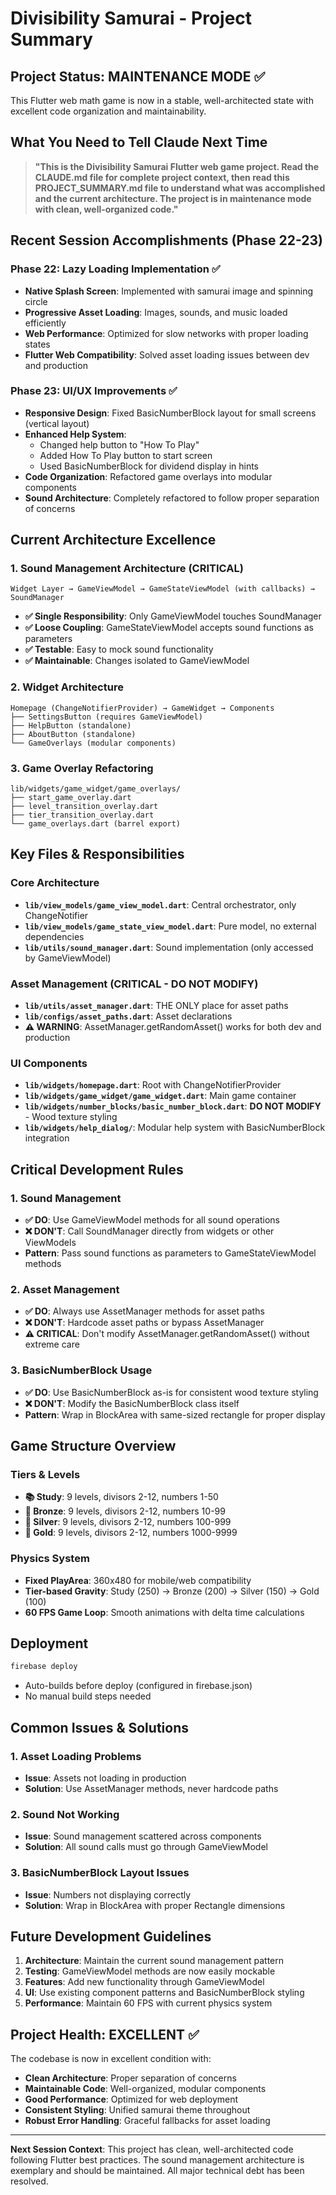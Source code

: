 # Divisibility Samurai - Project Summary

## Project Status: MAINTENANCE MODE ✅

This Flutter web math game is now in a stable, well-architected state with excellent code organization and maintainability.

## What You Need to Tell Claude Next Time

> **"This is the Divisibility Samurai Flutter web game project. Read the CLAUDE.md file for complete project context, then read this PROJECT_SUMMARY.md file to understand what was accomplished and the current architecture. The project is in maintenance mode with clean, well-organized code."**

## Recent Session Accomplishments (Phase 22-23)

### Phase 22: Lazy Loading Implementation ✅
- **Native Splash Screen**: Implemented with samurai image and spinning circle
- **Progressive Asset Loading**: Images, sounds, and music loaded efficiently
- **Web Performance**: Optimized for slow networks with proper loading states
- **Flutter Web Compatibility**: Solved asset loading issues between dev and production

### Phase 23: UI/UX Improvements ✅
- **Responsive Design**: Fixed BasicNumberBlock layout for small screens (vertical layout)
- **Enhanced Help System**: 
  - Changed help button to "How To Play"
  - Added How To Play button to start screen
  - Used BasicNumberBlock for dividend display in hints
- **Code Organization**: Refactored game overlays into modular components
- **Sound Architecture**: Completely refactored to follow proper separation of concerns

## Current Architecture Excellence

### 1. Sound Management Architecture (CRITICAL)
```
Widget Layer → GameViewModel → GameStateViewModel (with callbacks) → SoundManager
```
- **✅ Single Responsibility**: Only GameViewModel touches SoundManager
- **✅ Loose Coupling**: GameStateViewModel accepts sound functions as parameters
- **✅ Testable**: Easy to mock sound functionality
- **✅ Maintainable**: Changes isolated to GameViewModel

### 2. Widget Architecture
```
Homepage (ChangeNotifierProvider) → GameWidget → Components
├── SettingsButton (requires GameViewModel)
├── HelpButton (standalone)
├── AboutButton (standalone)
└── GameOverlays (modular components)
```

### 3. Game Overlay Refactoring
```
lib/widgets/game_widget/game_overlays/
├── start_game_overlay.dart
├── level_transition_overlay.dart
├── tier_transition_overlay.dart
└── game_overlays.dart (barrel export)
```

## Key Files & Responsibilities

### Core Architecture
- **`lib/view_models/game_view_model.dart`**: Central orchestrator, only ChangeNotifier
- **`lib/view_models/game_state_view_model.dart`**: Pure model, no external dependencies
- **`lib/utils/sound_manager.dart`**: Sound implementation (only accessed by GameViewModel)

### Asset Management (CRITICAL - DO NOT MODIFY)
- **`lib/utils/asset_manager.dart`**: THE ONLY place for asset paths
- **`lib/configs/asset_paths.dart`**: Asset declarations
- **⚠️ WARNING**: AssetManager.getRandomAsset() works for both dev and production

### UI Components
- **`lib/widgets/homepage.dart`**: Root with ChangeNotifierProvider
- **`lib/widgets/game_widget/game_widget.dart`**: Main game container
- **`lib/widgets/number_blocks/basic_number_block.dart`**: **DO NOT MODIFY** - Wood texture styling
- **`lib/widgets/help_dialog/`**: Modular help system with BasicNumberBlock integration

## Critical Development Rules

### 1. Sound Management
- **✅ DO**: Use GameViewModel methods for all sound operations
- **❌ DON'T**: Call SoundManager directly from widgets or other ViewModels
- **Pattern**: Pass sound functions as parameters to GameStateViewModel methods

### 2. Asset Management
- **✅ DO**: Always use AssetManager methods for asset paths
- **❌ DON'T**: Hardcode asset paths or bypass AssetManager
- **⚠️ CRITICAL**: Don't modify AssetManager.getRandomAsset() without extreme care

### 3. BasicNumberBlock Usage
- **✅ DO**: Use BasicNumberBlock as-is for consistent wood texture styling
- **❌ DON'T**: Modify the BasicNumberBlock class itself
- **Pattern**: Wrap in BlockArea with same-sized rectangle for proper display

## Game Structure Overview

### Tiers & Levels
- **📚 Study**: 9 levels, divisors 2-12, numbers 1-50
- **🥉 Bronze**: 9 levels, divisors 2-12, numbers 10-99
- **🥈 Silver**: 9 levels, divisors 2-12, numbers 100-999
- **🥇 Gold**: 9 levels, divisors 2-12, numbers 1000-9999

### Physics System
- **Fixed PlayArea**: 360x480 for mobile/web compatibility
- **Tier-based Gravity**: Study (250) → Bronze (200) → Silver (150) → Gold (100)
- **60 FPS Game Loop**: Smooth animations with delta time calculations

## Deployment
```bash
firebase deploy
```
- Auto-builds before deploy (configured in firebase.json)
- No manual build steps needed

## Common Issues & Solutions

### 1. Asset Loading Problems
- **Issue**: Assets not loading in production
- **Solution**: Use AssetManager methods, never hardcode paths

### 2. Sound Not Working
- **Issue**: Sound management scattered across components
- **Solution**: All sound calls must go through GameViewModel

### 3. BasicNumberBlock Layout Issues
- **Issue**: Numbers not displaying correctly
- **Solution**: Wrap in BlockArea with proper Rectangle dimensions

## Future Development Guidelines

1. **Architecture**: Maintain the current sound management pattern
2. **Testing**: GameViewModel methods are now easily mockable
3. **Features**: Add new functionality through GameViewModel
4. **UI**: Use existing component patterns and BasicNumberBlock styling
5. **Performance**: Maintain 60 FPS with current physics system

## Project Health: EXCELLENT ✅

The codebase is now in excellent condition with:
- **Clean Architecture**: Proper separation of concerns
- **Maintainable Code**: Well-organized, modular components
- **Good Performance**: Optimized for web deployment
- **Consistent Styling**: Unified samurai theme throughout
- **Robust Error Handling**: Graceful fallbacks for asset loading

---

**Next Session Context**: This project has clean, well-architected code following Flutter best practices. The sound management architecture is exemplary and should be maintained. All major technical debt has been resolved.